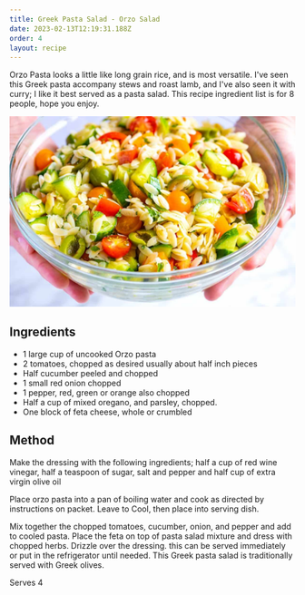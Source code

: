 ```yaml
---
title: Greek Pasta Salad - Orzo Salad
date: 2023-02-13T12:19:31.188Z
order: 4
layout: recipe
---
```

Orzo Pasta looks a little like long grain rice, and is most versatile. I've seen this Greek pasta accompany stews and roast lamb, and I've also seen it with curry; I like it best served as a pasta salad. This recipe ingredient list is for 8 people, hope you enjoy.

![Pasta salad in a bowl](../uploads/easy-orzo-pasta-salad-recipe-1-1200.jpg "Pasta salad in a bowl")

## I﻿ngredients

* 1 large cup of uncooked Orzo pasta
* 2 tomatoes, chopped as desired usually about half inch pieces
* Half cucumber peeled and chopped
* 1 small red onion chopped
* 1 pepper, red, green or orange also chopped
* Half a cup of mixed oregano, and parsley, chopped.
* One block of feta cheese, whole or crumbled

## M﻿ethod

Make the dressing with the following ingredients; half a cup of red wine vinegar, half a teaspoon of sugar,
salt and pepper and half cup of extra virgin olive oil

Place orzo pasta into a pan of boiling water and cook as directed by instructions on packet.
Leave to Cool, then place into serving dish.

Mix together the chopped tomatoes, cucumber, onion, and pepper and add to cooled pasta.
Place the feta on top of pasta salad mixture and dress with chopped herbs.
Drizzle over the dressing. this can be served immediately or put in the refrigerator until needed. This Greek pasta salad is traditionally served with Greek olives. 

S﻿erves 4